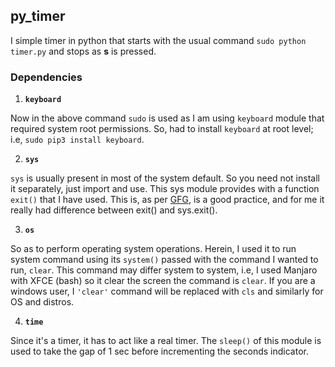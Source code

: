 py_timer
------------------
I simple timer in python that starts with the usual command `sudo python timer.py` and stops as **s** is pressed.

### **Dependencies** ###
1. **`keyboard`**

Now in the above command `sudo` is used as I am using `keyboard` module that required system root permissions.
So, had to install `keyboard` at root level; i.e, `sudo pip3 install keyboard`.

2. **`sys`**

`sys` is usually present in most of the system default. So you need not install it separately, just import and use.
This sys module provides with a function `exit()` that I have used. This is, as per [GFG](https://www.geeksforgeeks.org/python-exit-commands-quit-exit-sys-exit-and-os-_exit/), is a good practice, and for me it really had difference between exit() and sys.exit().

3. **`os`**

So as to perform operating system operations. Herein, I used it to run system command using its `system()` passed with the command I wanted to run, `clear`.
This command may differ system to system, i.e, I used Manjaro with XFCE (bash) so it clear the screen the command is `clear`.
If you are a windows user, I `'clear'` command will be replaced with `cls` and similarly for OS and distros.

4. **`time`**

Since it's a timer, it has to act like a real timer. The `sleep()` of this module is used to take the gap of 1 sec before incrementing the seconds indicator.
